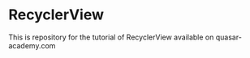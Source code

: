 RecyclerView
============

This is repository for the tutorial of RecyclerView available on quasar-academy.com
